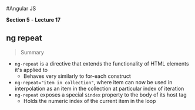 #Angular JS

**Section 5** - __Lecture 17__
## ng repeat

>Summary

- `ng-repeat` is a directive that extends the functionality of HTML elements it's applied to
  - Behaves very similarly to for-each construct
- `ng-repeat="item in collection"`, where item can now be used in interpolation as an item in the collection at particular index of iteration
- `ng-repeat` exposes a special `$index` property to the body of its host tag
  - Holds the numeric index of the current item in the loop
